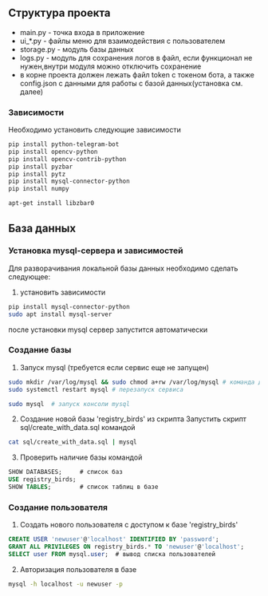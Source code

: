 ## Структура проекта
- main.py - точка входа в приложение
- ui_*.py - файлы меню для взаимодействия с пользователем
- storage.py - модуль базы данных
- logs.py - модуль для сохранения логов в файл, если функционал не нужен,внутри модуля можно отключить сохранение
- в корне проекта должен лежать файл token с токеном бота, а также config.json с данными для работы с базой данных(установка см. далее)

### Зависимости
Необходимо установить следующие зависимости 
```sh
pip install python-telegram-bot
pip install opencv-python
pip install opencv-contrib-python
pip install pyzbar
pip install pytz
pip install mysql-connector-python
pip install numpy

apt-get install libzbar0
```
## База данных
### Установка mysql-сервера и зависимостей
Для разворачивания локальной базы данных необходимо сделать следующее:
1. установить зависимости
```sh
pip install mysql-connector-python
sudo apt install mysql-server
```
после установки mysql сервер запустится автоматически

### Создание базы
1. Запуск mysql (требуется если сервис еще не запущен)
```sh
sudo mkdir /var/log/mysql && sudo chmod a+rw /var/log/mysql # команда для создания логов (обычно создаются автоматом при установке mysql)
sudo systemctl restart mysql # перезапуск сервиса

sudo mysql 	# запуск консоли mysql
```
2. Создание новой базы 'registry_birds' из скрипта
Запустить скрипт sql/create_with_data.sql командой
```sh
cat sql/create_with_data.sql | mysql
```
3. Проверить наличие базы командой
```sql
SHOW DATABASES;     # список баз
USE registry_birds; 
SHOW TABLES;		# список таблиц в базе
```
### Создание пользователя
1. Создать нового пользователя с доступом к базе 'registry_birds'
```sql
CREATE USER 'newuser'@'localhost' IDENTIFIED BY 'password';
GRANT ALL PRIVILEGES ON registry_birds.* TO 'newuser'@'localhost';
SELECT user FROM mysql.user;  # вывод списка пользователей
```
2. Авторизация пользователя в базе
```sh
mysql -h localhost -u newuser -p
```